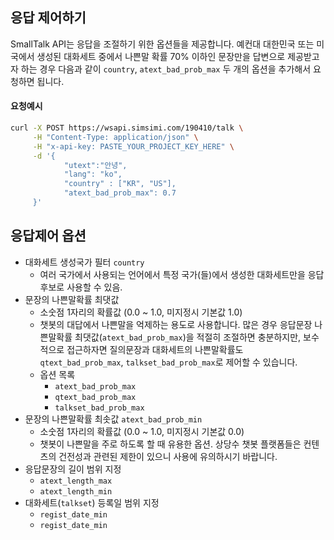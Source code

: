 ## 응답 제어하기

SmallTalk API는 응답을 조절하기 위한 옵션들을 제공합니다. 예컨대 대한민국 또는 미국에서 생성된 대화세트 중에서 나쁜말 확률 70% 이하인 문장만을 답변으로 제공받고자 하는 경우 다음과 같이 `country`, `atext_bad_prob_max` 두 개의 옵션을 추가해서 요청하면 됩니다.
#### 요청예시
``` bash
curl -X POST https://wsapi.simsimi.com/190410/talk \
     -H "Content-Type: application/json" \
     -H "x-api-key: PASTE_YOUR_PROJECT_KEY_HERE" \
     -d '{
            "utext":"안녕",
            "lang": "ko",
            "country" : ["KR", "US"],
            "atext_bad_prob_max": 0.7
     }'  
 ```
## 응답제어 옵션

- 대화세트 생성국가 필터 `country`
  - 여러 국가에서 사용되는 언어에서 특정 국가(들)에서 생성한 대화세트만을 응답후보로 사용할 수 있음.
- 문장의 나쁜말확률 최댓값
  - 소숫점 1자리의 확률값 (0.0 ~ 1.0, 미지정시 기본값 1.0)
  - 챗봇의 대답에서 나쁜말을 억제하는 용도로 사용합니다. 많은 경우 응답문장 나쁜말확률 최댓값(`atext_bad_prob_max`)을 적절히 조절하면 충분하지만, 보수적으로 접근하자면 질의문장과 대화세트의 나쁜말확률도  `qtext_bad_prob_max`, `talkset_bad_prob_max`로 제어할 수 있습니다.
  - 옵션 목록
    - `atext_bad_prob_max`
    - `qtext_bad_prob_max`
    - `talkset_bad_prob_max`
- 문장의 나쁜말확률 최솟값 `atext_bad_prob_min`
  - 소숫점 1자리의 확률값 (0.0 ~ 1.0, 미지정시 기본값 0.0)
  - 챗봇이 나쁜말을 주로 하도록 할 때 유용한 옵션. 상당수 챗봇 플랫폼들은 컨텐츠의 건전성과 관련된 제한이 있으니 사용에 유의하시기 바랍니다.
- 응답문장의 길이 범위 지정
  - `atext_length_max`
  - `atext_length_min`
- 대화세트(`talkset`) 등록일 범위 지정 
  - `regist_date_min`
  - `regist_date_min`
